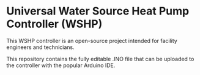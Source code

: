 # Universal Water Source Heat Pump Controller (WSHP)

This WSHP controller is an open-source project intended for facility engineers and technicians.


This repository contains the fully editable .INO file that can be uploaded to the controller with the popular Arduino IDE.

